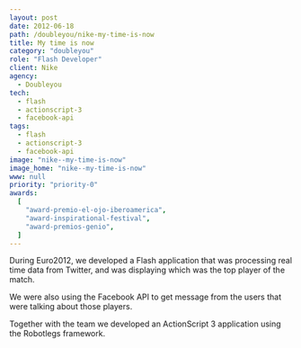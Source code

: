 ```yaml
---
layout: post
date: 2012-06-18
path: /doubleyou/nike-my-time-is-now
title: My time is now
category: "doubleyou"
role: "Flash Developer"
client: Nike
agency:
  - Doubleyou
tech:
  - flash
  - actionscript-3
  - facebook-api
tags:
  - flash
  - actionscript-3
  - facebook-api
image: "nike--my-time-is-now"
image_home: "nike--my-time-is-now"
www: null
priority: "priority-0"
awards:
  [
    "award-premio-el-ojo-iberoamerica",
    "award-inspirational-festival",
    "award-premios-genio",
  ]
---
```


During Euro2012, we developed a Flash application that was processing real time data from Twitter, and was displaying which was the top player of the match.

We were also using the Facebook API to get message from the users that were talking about those players.

Together with the team we developed an ActionScript 3 application using the Robotlegs framework.
